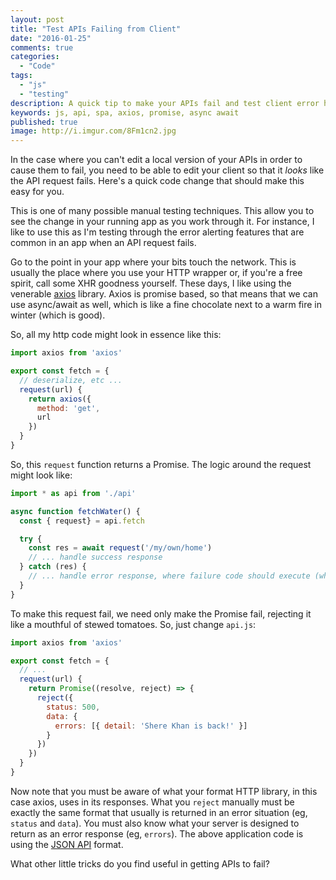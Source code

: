 ```yaml
---
layout: post
title: "Test APIs Failing from Client"
date: "2016-01-25"
comments: true
categories:
  - "Code"
tags:
  - "js"
  - "testing"
description: A quick tip to make your APIs fail and test client error handling.
keywords: js, api, spa, axios, promise, async await
published: true
image: http://i.imgur.com/8Fm1cn2.jpg
---
```


In the case where you can't edit a local version of your APIs in order to cause them to fail, you need to be able to edit your client so that it *looks* like the API request fails.  Here's a quick code change that should make this easy for you.

<!--more-->

This is one of many possible manual testing techniques.  This allow you to see the change in your running app as you work through it.  For instance, I like to use this as I'm testing through the error alerting features that are common in an app when an API request fails.  

Go to the point in your app where your bits touch the network.  This is usually the place where you use your HTTP wrapper or, if you're a free spirit, call some XHR goodness yourself.  These days, I like using the venerable [axios](https://github.com/mzabriskie/axios) library.  Axios is promise based, so that means that we can use async/await as well, which is like a fine chocolate next to a warm fire in winter (which is good).

So, all my http code might look in essence like this:

```js api.js
import axios from 'axios'

export const fetch = {
  // deserialize, etc ...
  request(url) {
    return axios({
      method: 'get',
      url
    })
  }
}
```

So, this `request` function returns a Promise.  The logic around the request might look like:

```js actions.js
import * as api from './api'

async function fetchWater() {
  const { request} = api.fetch

  try {
    const res = await request('/my/own/home')
    // ... handle success response
  } catch (res) {
    // ... handle error response, where failure code should execute (what we want to TEST!)
  }
}
```

To make this request fail, we need only make the Promise fail, rejecting it like a mouthful of stewed tomatoes.  So, just change `api.js`:

```js api.js
import axios from 'axios'

export const fetch = {
  // ...
  request(url) {
    return Promise((resolve, reject) => {
      reject({
        status: 500,
        data: {
          errors: [{ detail: 'Shere Khan is back!' }]
        }
      })
    })
  }
}
```

Now note that you must be aware of what your format HTTP library, in this case axios, uses in its responses.  What you `reject` manually must be exactly the same format that usually is returned in an error situation (eg, `status` and `data`).  You must also know what your server is designed to return as an error response (eg, `errors`).  The above application code is using the [JSON API](http://jsonapi.org/format/#error-objects) format.

What other little tricks do you find useful in getting APIs to fail?  
